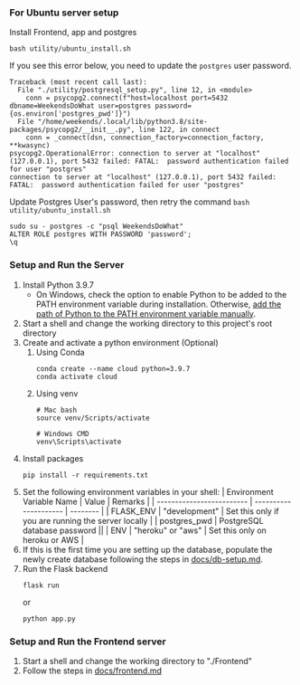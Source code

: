 ### For Ubuntu server setup

Install Frontend, app and postgres
```
bash utility/ubuntu_install.sh
```
If you see this error below, you need to update the `postgres` user password. 
```
Traceback (most recent call last):
  File "./utility/postgresql_setup.py", line 12, in <module>
    conn = psycopg2.connect(f"host=localhost port=5432 dbname=WeekendsDoWhat user=postgres password={os.environ['postgres_pwd']}")
  File "/home/weekends/.local/lib/python3.8/site-packages/psycopg2/__init__.py", line 122, in connect
    conn = _connect(dsn, connection_factory=connection_factory, **kwasync)
psycopg2.OperationalError: connection to server at "localhost" (127.0.0.1), port 5432 failed: FATAL:  password authentication failed for user "postgres"
connection to server at "localhost" (127.0.0.1), port 5432 failed: FATAL:  password authentication failed for user "postgres"
```
Update Postgres User's password, then retry the command `bash utility/ubuntu_install.sh`
```
sudo su - postgres -c "psql WeekendsDoWhat"
ALTER ROLE postgres WITH PASSWORD 'password';
\q
```

### Setup and Run the Server
1. Install Python 3.9.7
    - On Windows, check the option to enable Python to be added to the PATH environment variable during installation. Otherwise, [add the path of Python to the PATH environment variable manually](https://www.architectryan.com/2018/08/31/how-to-change-environment-variables-on-windows-10/).
1. Start a shell and change the working directory to this project's root directory
1. Create and activate a python environment (Optional)
    1. Using Conda
        ```
        conda create --name cloud python=3.9.7
        conda activate cloud
        ```
    1. Using venv
        ```
        # Mac bash
        source venv/Scripts/activate

        # Windows CMD
        venv\Scripts\activate
        ```
1. Install packages
    ```
    pip install -r requirements.txt
    ```
1. Set the following environment variables in your shell:
    | Environment Variable Name | Value                 | Remarks |
    | ------------------------- | --------------------- | -------- |
    | FLASK_ENV                 | "development"           | Set this only if you are running the server locally |
    | postgres_pwd              | PostgreSQL database password  ||
    | ENV                       | "heroku" or "aws"     | Set this only on heroku or AWS |
1. If this is the first time you are setting up the database, populate the newly create database following the steps in [docs/db-setup.md](docs/db-setup.md).
1. Run the Flask backend
    ```
    flask run
    ```
    or
    ```
    python app.py
    ```

### Setup and Run the Frontend server
1. Start a shell and change the working directory to "./Frontend"
1. Follow the steps in [docs/frontend.md](docs/frontend.md)
